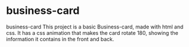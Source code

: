 # business-card
business-card
This project is a basic Business-card, made with html and css. It has a css animation that makes the card rotate 180, showing the information it contains in the front and back.
